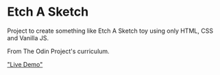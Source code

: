 # Etch A Sketch

Project to create something like Etch A Sketch toy using only HTML, CSS and Vanilla JS.

From The Odin Project's curriculum.

["Live Demo"](https://art0254.github.io/etch-a-sketch/)
